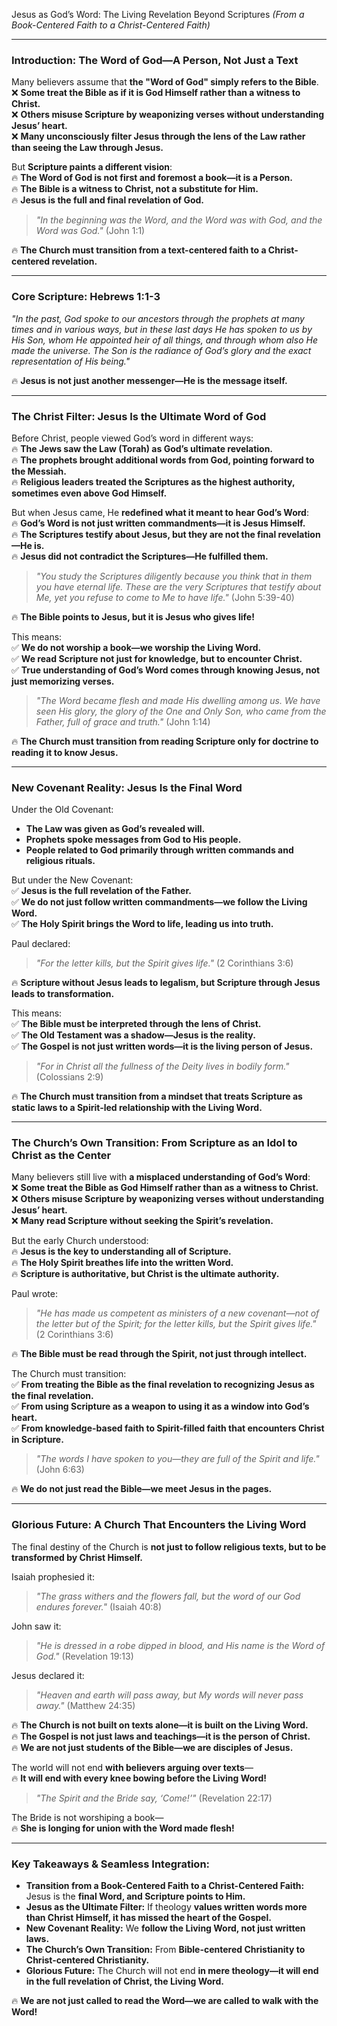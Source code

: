 Jesus as God’s Word: The Living Revelation Beyond Scriptures
_(From a Book-Centered Faith to a Christ-Centered Faith)_

---

### **Introduction: The Word of God—A Person, Not Just a Text**

Many believers assume that **the "Word of God" simply refers to the Bible**.  
❌ **Some treat the Bible as if it is God Himself rather than a witness to Christ.**  
❌ **Others misuse Scripture by weaponizing verses without understanding Jesus’ heart.**  
❌ **Many unconsciously filter Jesus through the lens of the Law rather than seeing the Law through Jesus.**

But **Scripture paints a different vision**:  
🔥 **The Word of God is not first and foremost a book—it is a Person.**  
🔥 **The Bible is a witness to Christ, not a substitute for Him.**  
🔥 **Jesus is the full and final revelation of God.**

> _"In the beginning was the Word, and the Word was with God, and the Word was God."_ (John 1:1)

🔥 **The Church must transition from a text-centered faith to a Christ-centered revelation.**

---

### **Core Scripture: Hebrews 1:1-3**

_"In the past, God spoke to our ancestors through the prophets at many times and in various ways, but in these last days He has spoken to us by His Son, whom He appointed heir of all things, and through whom also He made the universe. The Son is the radiance of God’s glory and the exact representation of His being."_

🔥 **Jesus is not just another messenger—He is the message itself.**

---

### **The Christ Filter: Jesus Is the Ultimate Word of God**

Before Christ, people viewed God’s word in different ways:  
🔥 **The Jews saw the Law (Torah) as God’s ultimate revelation.**  
🔥 **The prophets brought additional words from God, pointing forward to the Messiah.**  
🔥 **Religious leaders treated the Scriptures as the highest authority, sometimes even above God Himself.**

But when Jesus came, He **redefined what it meant to hear God’s Word**:  
🔥 **God’s Word is not just written commandments—it is Jesus Himself.**  
🔥 **The Scriptures testify about Jesus, but they are not the final revelation—He is.**  
🔥 **Jesus did not contradict the Scriptures—He fulfilled them.**

> _"You study the Scriptures diligently because you think that in them you have eternal life. These are the very Scriptures that testify about Me, yet you refuse to come to Me to have life."_ (John 5:39-40)

🔥 **The Bible points to Jesus, but it is Jesus who gives life!**

This means:  
✅ **We do not worship a book—we worship the Living Word.**  
✅ **We read Scripture not just for knowledge, but to encounter Christ.**  
✅ **True understanding of God’s Word comes through knowing Jesus, not just memorizing verses.**

> _"The Word became flesh and made His dwelling among us. We have seen His glory, the glory of the One and Only Son, who came from the Father, full of grace and truth."_ (John 1:14)

🔥 **The Church must transition from reading Scripture only for doctrine to reading it to know Jesus.**

---

### **New Covenant Reality: Jesus Is the Final Word**

Under the Old Covenant:

- **The Law was given as God’s revealed will.**
- **Prophets spoke messages from God to His people.**
- **People related to God primarily through written commands and religious rituals.**

But under the New Covenant:  
✅ **Jesus is the full revelation of the Father.**  
✅ **We do not just follow written commandments—we follow the Living Word.**  
✅ **The Holy Spirit brings the Word to life, leading us into truth.**

Paul declared:

> _"For the letter kills, but the Spirit gives life."_ (2 Corinthians 3:6)

🔥 **Scripture without Jesus leads to legalism, but Scripture through Jesus leads to transformation.**

This means:  
✅ **The Bible must be interpreted through the lens of Christ.**  
✅ **The Old Testament was a shadow—Jesus is the reality.**  
✅ **The Gospel is not just written words—it is the living person of Jesus.**

> _"For in Christ all the fullness of the Deity lives in bodily form."_ (Colossians 2:9)

🔥 **The Church must transition from a mindset that treats Scripture as static laws to a Spirit-led relationship with the Living Word.**

---

### **The Church’s Own Transition: From Scripture as an Idol to Christ as the Center**

Many believers still live with **a misplaced understanding of God’s Word**:  
❌ **Some treat the Bible as God Himself rather than as a witness to Christ.**  
❌ **Others misuse Scripture by weaponizing verses without understanding Jesus’ heart.**  
❌ **Many read Scripture without seeking the Spirit’s revelation.**

But the early Church understood:  
🔥 **Jesus is the key to understanding all of Scripture.**  
🔥 **The Holy Spirit breathes life into the written Word.**  
🔥 **Scripture is authoritative, but Christ is the ultimate authority.**

Paul wrote:

> _"He has made us competent as ministers of a new covenant—not of the letter but of the Spirit; for the letter kills, but the Spirit gives life."_ (2 Corinthians 3:6)

🔥 **The Bible must be read through the Spirit, not just through intellect.**

The Church must transition:  
✅ **From treating the Bible as the final revelation to recognizing Jesus as the final revelation.**  
✅ **From using Scripture as a weapon to using it as a window into God’s heart.**  
✅ **From knowledge-based faith to Spirit-filled faith that encounters Christ in Scripture.**

> _"The words I have spoken to you—they are full of the Spirit and life."_ (John 6:63)

🔥 **We do not just read the Bible—we meet Jesus in the pages.**

---

### **Glorious Future: A Church That Encounters the Living Word**

The final destiny of the Church is **not just to follow religious texts, but to be transformed by Christ Himself.**

Isaiah prophesied it:

> _"The grass withers and the flowers fall, but the word of our God endures forever."_ (Isaiah 40:8)

John saw it:

> _"He is dressed in a robe dipped in blood, and His name is the Word of God."_ (Revelation 19:13)

Jesus declared it:

> _"Heaven and earth will pass away, but My words will never pass away."_ (Matthew 24:35)

🔥 **The Church is not built on texts alone—it is built on the Living Word.**  
🔥 **The Gospel is not just laws and teachings—it is the person of Christ.**  
🔥 **We are not just students of the Bible—we are disciples of Jesus.**

The world will not end **with believers arguing over texts**—  
🔥 **It will end with every knee bowing before the Living Word!**

> _"The Spirit and the Bride say, ‘Come!’"_ (Revelation 22:17)

The Bride is not worshiping a book—  
🔥 **She is longing for union with the Word made flesh!**

---

### **Key Takeaways & Seamless Integration:**

- **Transition from a Book-Centered Faith to a Christ-Centered Faith:** Jesus is the **final Word, and Scripture points to Him.**
- **Jesus as the Ultimate Filter:** If theology **values written words more than Christ Himself, it has missed the heart of the Gospel.**
- **New Covenant Reality:** We **follow the Living Word, not just written laws.**
- **The Church’s Own Transition:** From **Bible-centered Christianity to Christ-centered Christianity.**
- **Glorious Future:** The Church will not end **in mere theology—it will end in the full revelation of Christ, the Living Word.**

🔥 **We are not just called to read the Word—we are called to walk with the Word!**